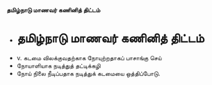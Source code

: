 **தமிழ்நாடு மாணவர் கணினித் திட்டம்**
- # தமிழ்நாடு மாணவர் கணினித் திட்டம்
- v. கடமை விலக்குவதற்காக நோயுற்றதாகப் பாசாங்கு செய்
- நோயாளியாக நடித்துத் தட்டிக்கழி
- நோய் நிலை நீடிப்பதாக நடித்துக் கடமையை ஒத்திப்போடு.

